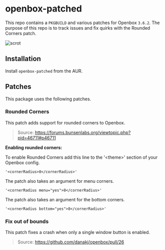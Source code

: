 # openbox-patched

This repo contains a `PKGBUILD` and various patches for Openbox `3.6.2`. The purpose of this repo is to track issues and fix quirks with the Rounded Corners patch.


![scrot](http://i.imgur.com/ThihqTS.png)


## Installation

Install `openbox-patched` from the AUR.


## Patches

This package uses the following patches.


### Rounded Corners

This patch adds support for rounded corners to Openbox.

> Source: https://forums.bunsenlabs.org/viewtopic.php?pid=46711#p46711


**Enabling rounded corners:**

To enable Rounded Corners add this line to the '\<theme>' section of your Openbox config.

    '<cornerRadius>8</cornerRadius>'

The patch also takes an argument for menu corners.

    '<cornerRadius menu="yes">8</cornerRadius>'

The patch also takes an argument for the bottom corners.

    '<cornerRadius bottom="yes">8</cornerRadius>'



### Fix out of bounds

This patch fixes a crash when only a single window button is enabled.

> Source: https://github.com/danakj/openbox/pull/26
